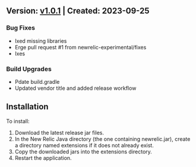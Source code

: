 ## Version: [v1.0.1](https://github.com/newrelic-experimental/newrelic-java-hystrix/releases/tag/v1.0.1) | Created: 2023-09-25
### Bug Fixes
- Ixed missing libraries
- Erge pull request #1 from newrelic-experimental/fixes
- Ixes

### Build Upgrades
- Pdate build.gradle
- Updated vendor title and added release workflow


## Installation

To install:

1. Download the latest release jar files.
2. In the New Relic Java directory (the one containing newrelic.jar), create a directory named extensions if it does not already exist.
3. Copy the downloaded jars into the extensions directory.
4. Restart the application.   

